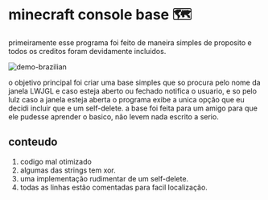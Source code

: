 # minecraft console base 🗺️

primeiramente esse programa foi feito de maneira simples de proposito e todos os creditos foram devidamente incluidos.

![demo-brazilian](https://i.imgur.com/vSlYLkZ.png)

o objetivo principal foi criar uma base simples que so procura pelo nome da janela LWJGL e caso esteja aberto ou fechado notifica o usuario, e so pelo lulz caso a janela esteja aberta o programa exibe a unica opção que eu decidi incluir que e um self-delete. a base foi feita para um amigo para que ele pudesse aprender o basico, não levem nada escrito a serio.

## conteudo

1. codigo mal otimizado
2. algumas das strings tem xor.
3. uma implementação rudimentar de um self-delete.
4. todas as linhas estão comentadas para facil localização.
